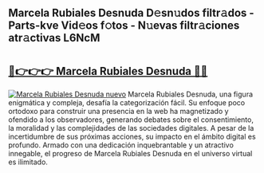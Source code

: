 ## Marcela Rubiales Desnuda D𝚎sn𝚞dos filtr𝚊dos - Parts-kve Vid𝚎os f𝚘tos - N𝚞evas filtr𝚊ciones atr𝚊ctivas L6NcM

# <h2><a href="http://mb7cj5g.tromn.icu/?c=Marcela+Rubiales+Desnuda">🔗👉👉👉 Marcela Rubiales Desnuda 🔗🔗</a></h2>

[![Marcela Rubiales Desnuda nuevo](https://i.imgur.com/pEAQMta.gif)](http://mb7cj5g.tromn.icu/?c=Marcela+Rubiales+Desnuda)
Marcela Rubiales Desnuda, una figura enigmática y compleja, desafía la categorización fácil. Su enfoque poco ortodoxo para construir una presencia en la web ha magnetizado y ofendido a los observadores, generando debates sobre el consentimiento, la moralidad y las complejidades de las sociedades digitales. A pesar de la incertidumbre de sus próximas acciones, su impacto en el ámbito digital es profundo. Armado con una dedicación inquebrantable y un atractivo innegable, el progreso de Marcela Rubiales Desnuda en el universo virtual es ilimitado.
